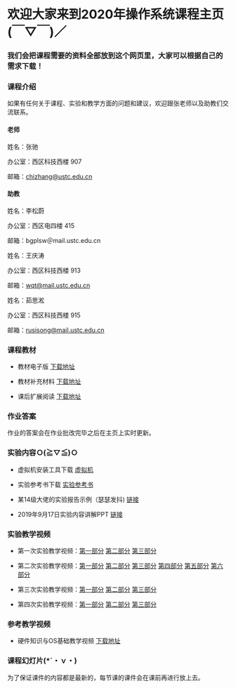 #      欢迎大家来到2020年操作系统课程主页(￣▽￣)／
###    我们会把课程需要的资料全部放到这个网页里，大家可以根据自己的需求下载！

### 课程介绍

如果有任何关于课程、实验和教学方面的问题和建议，欢迎跟张老师以及助教们交流联系。

#### 老师
姓名：张驰 

办公室：西区科技西楼 907

邮箱：chizhang@ustc.edu.cn

#### 助教
姓名：李松蔚 

办公室：西区电四楼 415

邮箱：bgplsw＠mail.ustc.edu.cn

姓名：王庆涛

办公室：西区科技西楼 913

邮箱：wqt@mail.ustc.edu.cn

姓名：茹思淞

办公室：西区科技西楼 915

邮箱：rusisong@mail.ustc.edu.cn


### 课程教材
* 教材电子版 [下载地址](https://rec.ustc.edu.cn/share/980be180-f109-11ea-907f-8dd1dfcb2512)

* 教材补充材料 [下载地址](https://rec.ustc.edu.cn/share/d1880f40-f109-11ea-a49b-257f9e21ece8)

* 课后扩展阅读 [下载地址](https://rec.ustc.edu.cn/share/54a6ae80-f10a-11ea-9e24-2d9a9d13efb9)

### 作业答案

作业的答案会在作业批改完毕之后在主页上实时更新。

### 实验内容Ｏ(≧▽≦)Ｏ

* 虚拟机安装工具下载 [虚拟机](https://rec.ustc.edu.cn/share/a81466b0-e14a-11ea-9165-754326c34647) 

* 实验参考书下载 [实验参考书](https://rec.ustc.edu.cn/share/1e04a830-f10f-11ea-bd51-0946cf0407d9) 

* 某14级大佬的实验报告示例（瑟瑟发抖) [链接](https://github.com/SiSongRu/Operating-System-2020/blob/master/Experiments/Example-lab1-report.7z)

* 2019年9月17日实验内容讲解PPT [链接](https://github.com/SiSongRu/Operating-System-2020/blob/master/Experiments/实验.pptx "Title")

### 实验教学视频

* 第一次实验教学视频：[第一部分](https://www.bilibili.com/video/av32411771/?p=1 "Title") [第二部分](https://www.bilibili.com/video/av32411771/?p=2 "Title") [第三部分](https://www.bilibili.com/video/av32411771/?p=3 "Title")

* 第二次实验教学视频：[第一部分](https://www.bilibili.com/video/av32411771/?p=4 "Title") [第二部分](https://www.bilibili.com/video/av32411771/?p=5 "Title") [第三部分](https://www.bilibili.com/video/av32411771/?p=6 "Title") [第四部分](https://www.bilibili.com/video/av32411771/?p=7 "Title") [第五部分](https://www.bilibili.com/video/av32411771/?p=8 "Title") [第六部分](https://www.bilibili.com/video/av32411771/?p=9 "Title")

* 第三次实验教学视频：[第一部分](https://www.bilibili.com/video/av32411771/?p=10 "Title") [第二部分](https://www.bilibili.com/video/av32411771/?p=11 "Title") [第三部分](https://www.bilibili.com/video/av32411771/?p=12 "Title")

* 第四次实验教学视频：[第一部分](https://www.bilibili.com/video/av32411771/?p=13 "Title") [第二部分](https://www.bilibili.com/video/av32411771/?p=14 "Title") [第三部分](https://www.bilibili.com/video/av32411771/?p=15 "Title")



### 参考教学视频

* 硬件知识与OS基础教学视频 [下载地址](https://rec.ustc.edu.cn/share/0806a9c0-f10c-11ea-9afd-a767aeed85f7)





### 课程幻灯片(*´・ｖ・)

为了保证课件的内容都是最新的，每节课的课件会在课前再进行放上去。

